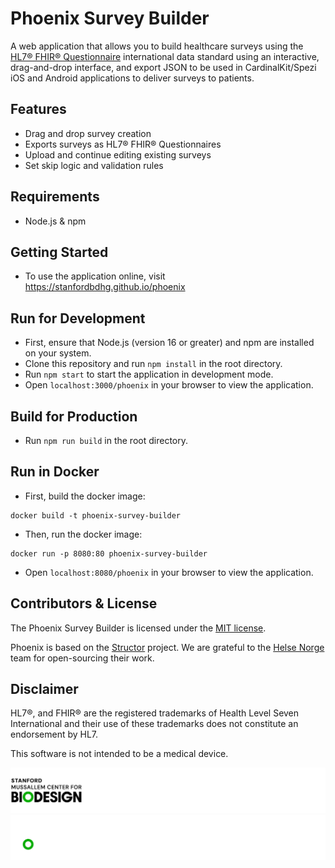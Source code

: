 # Phoenix Survey Builder

A web application that allows you to build healthcare surveys using the [HL7® FHIR® Questionnaire](https://www.hl7.org/fhir/questionnaire.html) international data standard using an interactive, drag-and-drop interface, and export JSON to be used in CardinalKit/Spezi iOS and Android applications to deliver surveys to patients.

## Features
- Drag and drop survey creation
- Exports surveys as HL7® FHIR® Questionnaires
- Upload and continue editing existing surveys
- Set skip logic and validation rules

## Requirements
- Node.js & npm

## Getting Started
- To use the application online, visit https://stanfordbdhg.github.io/phoenix

## Run for Development
- First, ensure that Node.js (version 16 or greater) and npm are installed on your system.
- Clone this repository and run `npm install` in the root directory.
- Run `npm start` to start the application in development mode.
- Open `localhost:3000/phoenix` in your browser to view the application.

## Build for Production
- Run `npm run build` in the root directory.

## Run in Docker
- First, build the docker image:
```
docker build -t phoenix-survey-builder
```
- Then, run the docker image:
```
docker run -p 8080:80 phoenix-survey-builder
```
- Open `localhost:8080/phoenix` in your browser to view the application.

## Contributors & License
The Phoenix Survey Builder is licensed under the [MIT license](LICENSE).

Phoenix is based on the [Structor](https://github.com/helsenorge/structor) project. We are grateful to the [Helse Norge](https://github.com/helsenorge) team for open-sourcing their work.

## Disclaimer
HL7®, and FHIR® are the registered trademarks of Health Level Seven International and their use of these trademarks does not constitute an endorsement by HL7.

This software is not intended to be a medical device.

![Stanford Byers Center for Biodesign Logo](https://raw.githubusercontent.com/StanfordBDHG/.github/main/assets/biodesign-footer-light.png#gh-light-mode-only)
![Stanford Byers Center for Biodesign Logo](https://raw.githubusercontent.com/StanfordBDHG/.github/main/assets/biodesign-footer-dark.png#gh-dark-mode-only)